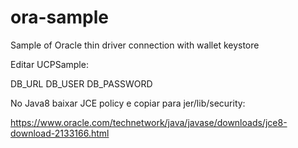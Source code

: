 # ora-sample
Sample of Oracle thin driver connection with wallet keystore

Editar UCPSample:

DB_URL
DB_USER
DB_PASSWORD

No Java8 baixar JCE policy e copiar para jer/lib/security:

https://www.oracle.com/technetwork/java/javase/downloads/jce8-download-2133166.html


